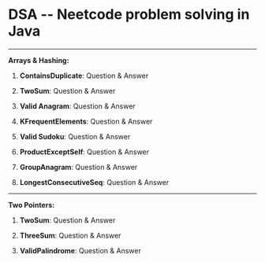 <div>
<style>
	a {
      text-decoration: none;
   }
</style>
</div>

# DSA --  <a href="https://neetcode.io/roadmap">Neetcode</a> problem solving in Java

--------------------------------------------------------------------------------------------------------

**Arrays & Hashing:**

1. **ContainsDuplicate**: <a href="https://leetcode.com/problems/contains-duplicate/">Question</a>
     & <a href="https://github.com/sureshbabk19698/DataStructuresAndAlgo/blob/main/src/main/java/org/sk/arraysAndHashing/ContainsDuplicate.java">Answer</a>
     
2. **TwoSum**: <a href="https://leetcode.com/problems/two-sum/">Question</a>
     & <a href="https://github.com/sureshbabk19698/DataStructuresAndAlgo/blob/main/src/main/java/org/sk/arraysAndHashing/TwoSum.java">Answer</a>
     
3. **Valid Anagram**: <a href="https://leetcode.com/problems/valid-anagram/">Question</a>
     & <a href="https://github.com/sureshbabk19698/DataStructuresAndAlgo/blob/main/src/main/java/org/sk/arraysAndHashing/IsAnagram.java">Answer</a>
     
4. **KFrequentElements**: <a href="https://leetcode.com/problems/top-k-frequent-elements/">Question</a>
     & <a href="https://github.com/sureshbabk19698/DataStructuresAndAlgo/blob/main/src/main/java/org/sk/arraysAndHashing/KFrequentElements.java">Answer</a> 
    
5. **Valid Sudoku**: <a href="https://leetcode.com/problems/valid-sudoku/">Question</a>
     & <a href="https://github.com/sureshbabk19698/DataStructuresAndAlgo/blob/main/src/main/java/org/sk/arraysAndHashing/ValidateSudoku.java">Answer</a> 
         
6. **ProductExceptSelf**: <a href="https://leetcode.com/problems/product-of-array-except-self/">Question</a>
     & <a href="https://github.com/sureshbabk19698/DataStructuresAndAlgo/blob/main/src/main/java/org/sk/arraysAndHashing/ProductExceptSelf.java">Answer</a> 
              
7. **GroupAnagram**: <a href="https://leetcode.com/problems/group-anagrams/">Question</a>
     & <a href="https://github.com/sureshbabk19698/DataStructuresAndAlgo/blob/main/src/main/java/org/sk/arraysAndHashing/GroupAnagram.java">Answer</a>
                   
8. **LongestConsecutiveSeq**: <a href="https://leetcode.com/problems/longest-consecutive-sequence/">Question</a>
     & <a href="https://github.com/sureshbabk19698/DataStructuresAndAlgo/blob/main/src/main/java/org/sk/arraysAndHashing/LongestConsecutiveSeq.java">Answer</a>
     
--------------------------------------------------------------------------------------------------------
**Two Pointers:**

1. **TwoSum**: <a href="https://leetcode.com/problems/two-sum-ii-input-array-is-sorted/">Question</a>
     & <a href="https://github.com/sureshbabk19698/DataStructuresAndAlgo/blob/main/src/main/java/org/sk/twopointers/TwoSum.java">Answer</a>
     
 2. **ThreeSum**: <a href="https://leetcode.com/problems/3sum/">Question</a>
     & <a href="https://github.com/sureshbabk19698/DataStructuresAndAlgo/blob/main/src/main/java/org/sk/twopointers/ThreeSum.java">Answer</a>
          
 3. **ValidPalindrome**: <a href="https://leetcode.com/problems/valid-palindrome/">Question</a>
     & <a href="https://github.com/sureshbabk19698/DataStructuresAndAlgo/blob/main/src/main/java/org/sk/twopointers/ValidPalindrome.java">Answer</a>
     